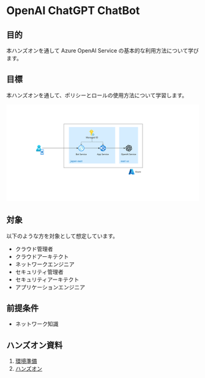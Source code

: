 # OpenAI ChatGPT ChatBot

## 目的

本ハンズオンを通して Azure OpenAI Service の基本的な利用方法について学びます。

## 目標

本ハンズオンを通して、ポリシーとロールの使用方法について学習します。

![完成状態](/docs/images/00-completed.png)

## 対象

以下のような方を対象として想定しています。

* クラウド管理者​
* クラウドアーキテクト​
* ネットワークエンジニア​
* セキュリティ管理者​
* セキュリティアーキテクト
* アプリケーションエンジニア

## 前提条件

* ネットワーク知識


## ハンズオン資料

1. [環境準備](/docs/preparation01.md)
1. [ハンズオン](/docs/README.md)


